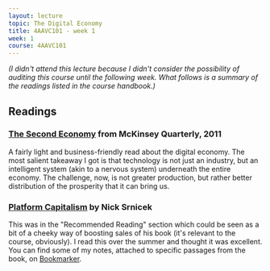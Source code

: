 ```yaml
---
layout: lecture
topic: The Digital Economy
title: 4AAVC101 - week 1
week: 1
course: 4AAVC101
---
```


_(I didn't attend this lecture because I didn't consider the possibility of
auditing this course until the following week. What follows is a summary of the
readings listed in the course handbook.)_

## Readings

### [The Second Economy](http://www.mckinsey.com/business-functions/strategy-and-corporate-finance/our-insights/the-second-economy) from McKinsey Quarterly, 2011

A fairly light and business-friendly read about the digital economy. The most
salient takeaway I got is that technology is not just an industry, but an
intelligent system (akin to a nervous system) underneath the entire economy.
The challenge, now, is not greater production, but rather better distribution
of the prosperity that it can bring us.

### [Platform Capitalism](https://www.goodreads.com/book/show/32999998-platform-capitalism) by Nick Srnicek

This was in the "Recommended Reading" section which could be seen as a bit of a
cheeky way of boosting sales of his book (it's relevant to the course,
obviously). I read this over the summer and thought it was excellent. You can
find some of my notes, attached to specific passages from the book, on
[Bookmarker](http://bookmarker.dellsystem.me/book/platform-capitalism/notes).
